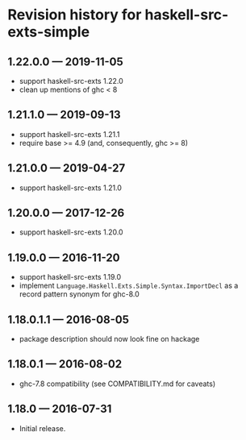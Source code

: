 # Revision history for haskell-src-exts-simple

## 1.22.0.0    — 2019-11-05

* support haskell-src-exts 1.22.0
* clean up mentions of ghc < 8

## 1.21.1.0    — 2019-09-13

* support haskell-src-exts 1.21.1
* require base >= 4.9 (and, consequently, ghc >= 8)

## 1.21.0.0    — 2019-04-27

* support haskell-src-exts 1.21.0

## 1.20.0.0    — 2017-12-26

* support haskell-src-exts 1.20.0

## 1.19.0.0    — 2016-11-20

* support haskell-src-exts 1.19.0
* implement `Language.Haskell.Exts.Simple.Syntax.ImportDecl` as a record pattern synonym for ghc-8.0

## 1.18.0.1.1  — 2016-08-05

* package description should now look fine on hackage

## 1.18.0.1    — 2016-08-02

* ghc-7.8 compatibility (see COMPATIBILITY.md for caveats)

## 1.18.0      — 2016-07-31

* Initial release.
